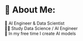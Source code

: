 # 💫 About Me:
🔭 AI Engineer & Data Scientist<br>👨‍🎓 Study Data Science / AI Engineer<br>🎨 In my free time I create AI models
